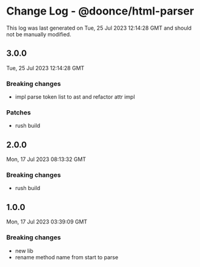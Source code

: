 # Change Log - @doonce/html-parser

This log was last generated on Tue, 25 Jul 2023 12:14:28 GMT and should not be manually modified.

## 3.0.0
Tue, 25 Jul 2023 12:14:28 GMT

### Breaking changes

- impl parse token list to ast and refactor attr impl

### Patches

- rush build

## 2.0.0
Mon, 17 Jul 2023 08:13:32 GMT

### Breaking changes

- rush build

## 1.0.0
Mon, 17 Jul 2023 03:39:09 GMT

### Breaking changes

- new lib
- rename method name from start to parse

